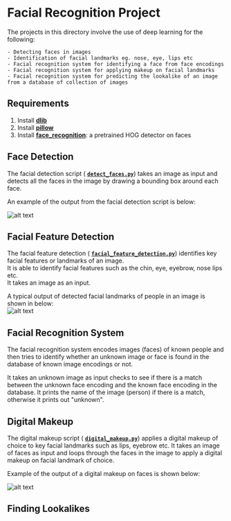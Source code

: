 # Facial Recognition Project
The projects in this directory involve the use of deep learning for the following:
```buildoutcfg
- Detecting faces in images
- Identification of facial landmarks eg. nose, eye, lips etc
- Facial recognition system for identifying a face from face encodings
- Facial recognition system for applying makeup on facial landmarks
- Facial recognition system for predicting the lookalike of an image from a database of collection of images
```

## Requirements
1. Install <i class="icon-cog"></i> **[dlib](http://dlib.net)**
2. Install <i class="icon-cog"></i> **[pillow](https://pillow.readthedocs.io/en/stable/installation.html)**
3. Install <i class="icon-cog"></i> **[face_recognition](https://face-recognition.readthedocs.io/en/latest/installation.html)**:
a pretrained HOG detector on faces


## Face Detection
The facial detection script (</i> **[`detect_faces.py`](https://github.com/emmanuelaboah/Machine-Learning-and-Data-Science/tree/master/facial%20recognition/face_detection)**)
takes an image as input and detects all the faces in the image by drawing
a bounding box around each face.

An example of the output from the facial detection script is below:

![alt text](https://github.com/emmanuelaboah/Machine-Learning-and-Data-Science/blob/master/facial%20recognition/face_detection/output/detected_diverse_faces1.jpg)


## Facial Feature Detection
The facial feature detection (</i> **[`facial_feature_detection.py`](https://github.com/emmanuelaboah/Machine-Learning-and-Data-Science/tree/master/facial%20recognition/facial_feature_detection)**)
identifies key facial features or landmarks of an image.\
It is able to identify facial features such as the chin, eye, eyebrow, nose
lips etc.\
It takes an image as an input.

A typical output of detected facial landmarks of people in an image is 
shown in below:\
![alt text](https://github.com/emmanuelaboah/Machine-Learning-and-Data-Science/blob/master/facial%20recognition/facial_feature_detection/output/facial_feat_diverse_faces1.jpg)

## Facial Recognition System
The facial recognition system encodes images (faces) of known people
and then tries to identify whether an unknown image or face is found in
the database of known image encodings or not.

It takes an unknown image as input checks to see if there is a match between
the unknown face encoding and the known face encoding in the database.
It prints the name of the image (person) if there is a match, otherwise 
it prints out "unknown".


## Digital Makeup
The digital makeup script (</i> **[`digital_makeup.py`](https://github.com/emmanuelaboah/Machine-Learning-and-Data-Science/tree/master/facial%20recognition/facial_recognition_system)**)
applies a digital makeup of choice to key facial landmarks such as
lips, eyebrow etc. It takes an image of faces as input and loops through
the faces in the image to apply a digital makeup on facial landmark of choice.

Example of the output of a digital makeup on faces is shown below:

![alt text](https://github.com/emmanuelaboah/Machine-Learning-and-Data-Science/blob/master/facial%20recognition/facial_recognition_system/output/face_makeup1.jpg)


## Finding Lookalikes


